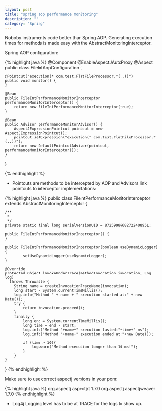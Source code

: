 ```yaml
---
layout: post
title: "spring aop performance monitoring"
description: ""
category: "Spring"
---
```


Noboby instruments code better than Spring AOP. Generating execution times for methods is made easy with the AbstractMonitoringInterceptor.

Spring AOP configuration:

{% highlight java %}
@Component
@EnableAspectJAutoProxy
@Aspect
public class FileIntAopConfiguration {

	@Pointcut("execution(* com.test.FlatFileProcessor.*(..))")
	public void monitor() {
	}

	@Bean
	public FileIntPerformanceMonitorInterceptor performanceMonitorInterceptor() {
		return new FileIntPerformanceMonitorInterceptor(true);
	}

	@Bean
	public Advisor performanceMonitorAdvisor() {
		AspectJExpressionPointcut pointcut = new AspectJExpressionPointcut();
		pointcut.setExpression("execution(* com.test.FlatFileProcessor.*(..))");
		return new DefaultPointcutAdvisor(pointcut, performanceMonitorInterceptor());
	}
}

{% endhighlight %}

* Pointcuts are methods to be intercepted by AOP and Advisors link pointcuts to interceptor implementations:

{% highlight java %}
public class FileIntPerformanceMonitorInterceptor extends AbstractMonitoringInterceptor {
    
    /**
	 * 
	 */
	private static final long serialVersionUID = 8725998668272240895L;

	public FileIntPerformanceMonitorInterceptor() {
    }
 
    public FileIntPerformanceMonitorInterceptor(boolean useDynamicLogger) {
            setUseDynamicLogger(useDynamicLogger);
    }
 
    @Override
    protected Object invokeUnderTrace(MethodInvocation invocation, Log log) 
      throws Throwable {
        String name = createInvocationTraceName(invocation);
        long start = System.currentTimeMillis();
        log.info("Method " + name + " execution started at:" + new Date());
        try {
            return invocation.proceed();
        }
        finally {
            long end = System.currentTimeMillis();
            long time = end - start;
            log.info("Method "+name+" execution lasted:"+time+" ms");
            log.info("Method "+name+" execution ended at:"+new Date());
             
            if (time > 10){
                log.warn("Method execution longer than 10 ms!");
            }            
        }
    }
}
{% endhighlight %}

Make sure to use correct aspectj versions in your pom:

{% highlight java %}
	<dependency>
			<groupId>org.aspectj</groupId>
			<artifactId>aspectjrt</artifactId>
			<version>1.7.0</version>
		</dependency>
		<dependency>
			<groupId>org.aspectj</groupId>
			<artifactId>aspectjweaver</artifactId>
			<version>1.7.0</version>
		</dependency>
{% endhighlight %}

* Log4j Logging level has to be at TRACE for the logs to show up.